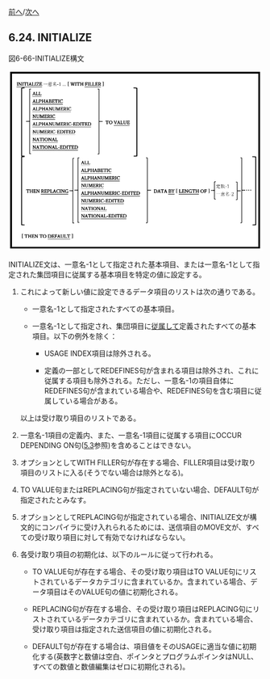 <!--navi start-->
[前へ](6-23.md)/[次へ](6-25.md)
<!--navi end-->
## 6.24. INITIALIZE

図6-66-INITIALIZE構文

![alt text](Image/6-66-Initialize.png)

INITIALIZE文は、一意名-1として指定された基本項目、または一意名-1として指定された集団項目に従属する基本項目を特定の値に設定する。

1. これによって新しい値に設定できるデータ項目のリストは次の通りである。

    - 一意名-1として指定されたすべての基本項目。

    - 一意名-1として指定され、集団項目に<u>従属して</u>定義されたすべての基本項目。以下の例外を除く：

        - USAGE INDEX項目は除外される。

        - 定義の一部としてREDEFINES句が含まれる項目は除外され、これに従属する項目も除外される。ただし、一意名-1の項目自体にREDEFINES句が含まれている場合や、REDEFINES句を含む項目に従属している場合がある。

    以上は受け取り項目のリストである。

2. 一意名-1項目の定義内、また、一意名-1項目に従属する項目にOCCUR DEPENDING ON句([5.3](5-3.md)参照)を含めることはできない。

3. オプションとしてWITH FILLER句が存在する場合、FILLER項目は受け取り項目のリストに入る(そうでない場合は除外となる)。

4. TO VALUE句またはREPLACING句が指定されていない場合、DEFAULT句が指定されたとみなす。

5. オプションとしてREPLACING句が指定されている場合、INITIALIZE文が構文的にコンパイラに受け入れられるためには、送信項目のMOVE文が、すべての受け取り項目に対して有効でなければならない。

6. 各受け取り項目の初期化は、以下のルールに従って行われる。

    - TO VALUE句が存在する場合、その受け取り項目はTO VALUE句にリストされているデータカテゴリに含まれているか。含まれている場合、データ項目はそのVALUE句の値に初期化される。

    - REPLACING句が存在する場合、その受け取り項目はREPLACING句にリストされているデータカテゴリに含まれているか。含まれている場合、受け取り項目は指定された送信項目の値に初期化される。

    - DEFAULT句が存在する場合は、項目値をそのUSAGEに適当な値に初期化する(英数字と数値は空白、ポインタとプログラムポインタはNULL、すべての数値と数値編集はゼロに初期化される)。
